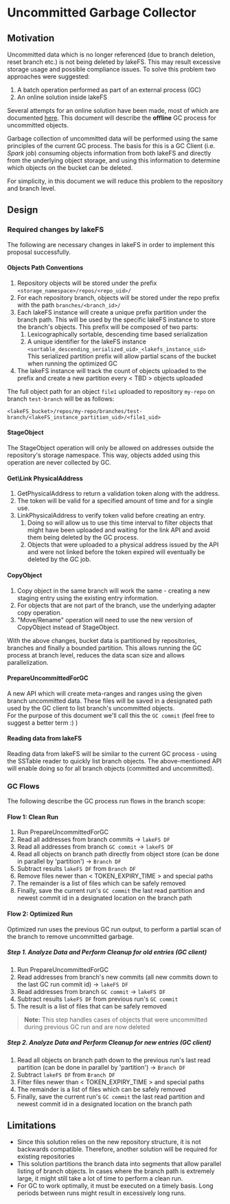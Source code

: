 # Uncommitted Garbage Collector

## Motivation

Uncommitted data which is no longer referenced (due to branch deletion, reset branch etc.) is not being deleted by lakeFS.
This may result excessive storage usage and possible compliance issues.
To solve this problem two approaches were suggested:
1. A batch operation performed as part of an external process (GC)
2. An online solution inside lakeFS

Several attempts for an online solution have been made, most of which are documented [here](Link-to-hard-delete-proposal).
This document will describe the **offline** GC process for uncommitted objects.

Garbage collection of uncommitted data will be performed using the same principles of the current GC process.
The basis for this is a GC Client (i.e. _Spark_ job) consuming objects information from both lakeFS and directly from the underlying object storage, 
and using this information to determine which objects on the bucket can be deleted.

For simplicity, in this document we will reduce this problem to the repository and branch level.

## Design

### Required changes by lakeFS

The following are necessary changes in lakeFS in order to implement this proposal successfully.

#### Objects Path Conventions

1. Repository objects will be stored under the prefix `<storage_namespace>/repos/<repo_uid>/`
2. For each repository branch, objects will be stored under the repo prefix with the path `branches/<branch_id>/`
3. Each lakeFS instance will create a unique prefix partition under the branch path. This will be used by the specific
lakeFS instance to store the branch's objects. This prefix will be composed of two parts:
   1. Lexicographically sortable, descending time based serialization
   2. A unique identifier for the lakeFS instance
      `<sortable_descending_serialized_uid>_<lakefs_instance_uid>`  
This serialized partition prefix will allow partial scans of the bucket when running the optimized GC
4. The lakeFS instance will track the count of objects uploaded to the prefix and create a new partition every < TBD > objects uploaded

The full object path for an object `file1` uploaded to repository `my-repo` on branch `test-branch` will be as follows:  
    
    <lakeFS_bucket>/repos/my-repo/branches/test-branch/<lakeFS_instance_partition_uid>/<file1_uid>

#### StageObject

The StageObject operation will only be allowed on addresses outside the repository's storage namespace. This way, objects added using this operation are never collected by GC.

#### Get\Link PhysicalAddress 

1. GetPhysicalAddress to return a validation token along with the address.
2. The token will be valid for a specified amount of time and for a single use.
3. LinkPhysicalAddress to verify token valid before creating an entry.
    1. Doing so will allow us to use this time interval to filter objects that might have been uploaded and waiting for
       the link API and avoid them being deleted by the GC process.
    2. Objects that were uploaded to a physical address issued by the API and were not linked before the token expired will
       eventually be deleted by the GC job.

#### CopyObject

1. Copy object in the same branch will work the same - creating a new staging entry using the existing entry information.
2. For objects that are not part of the branch, use the underlying adapter copy operation.
3. "Move/Rename" operation will need to use the new version of CopyObject instead of StageObject.

With the above changes, bucket data is partitioned by repositories, branches and finally a bounded partition.
This allows running the GC process at branch level, reduces the data scan size and allows parallelization.

#### PrepareUncommittedForGC

A new API which will create meta-ranges and ranges using the given branch uncommitted data. These files
will be saved in a designated path used by the GC client to list branch's uncommitted objects.  
For the purpose of this document we'll call this the `GC commit` (feel free to suggest a better term :) )

#### Reading data from lakeFS

Reading data from lakeFS will be similar to the current GC process - using the SSTable reader to quickly list branch objects.
The above-mentioned API will enable doing so for all branch objects (committed and uncommitted).

### GC Flows

The following describe the GC process run flows in the branch scope:

#### Flow 1: Clean Run

1. Run PrepareUncommittedForGC
2. Read all addresses from branch commits -> `lakeFS DF`
3. Read all addresses from branch `GC commit` -> `lakeFS DF`
4. Read all objects on branch path directly from object store (can be done in parallel by 'partition') -> `Branch DF`
5. Subtract results `lakeFS DF` from `Branch DF`
6. Remove files newer than < TOKEN_EXPIRY_TIME > and special paths
7. The remainder is a list of files which can be safely removed
8. Finally, save the current run's `GC commit` the last read partition and newest commit id in a designated location on the branch path

#### Flow 2: Optimized Run

Optimized run uses the previous GC run output, to perform a partial scan of the branch to remove uncommitted garbage.

##### Step 1. Analyze Data and Perform Cleanup for old entries (GC client)

1. Run PrepareUncommittedForGC
2. Read addresses from branch's new commits (all new commits down to the last GC run commit id) -> `lakeFS DF`
3. Read addresses from branch `GC commit` -> `lakeFS DF`
4. Subtract results `lakeFS DF` from previous run's `GC commit`
5. The result is a list of files that can be safely removed

>**Note:** This step handles cases of objects that were uncommitted during previous GC run and are now deleted

##### Step 2. Analyze Data and Perform Cleanup for new entries (GC client)
1. Read all objects on branch path down to the previous run's last read partition (can be done in parallel by 'partition') -> `Branch DF`
2. Subtract `lakeFS DF` from `Branch DF`
3. Filter files newer than < TOKEN_EXPIRY_TIME > and special paths
4. The remainder is a list of files which can be safely removed
5. Finally, save the current run's `GC commit` the last read partition and newest commit id in a designated location on the branch path

## Limitations

* Since this solution relies on the new repository structure, it is not backwards compatible. Therefore, another solution will be required for existing 
repositories
* This solution partitions the branch data into segments that allow parallel listing of branch objects. In cases where
the branch path is extremely large, it might still take a lot of time to perform a clean run.
* For GC to work optimally, it must be executed on a timely basis. Long periods between runs might result in excessively long runs.